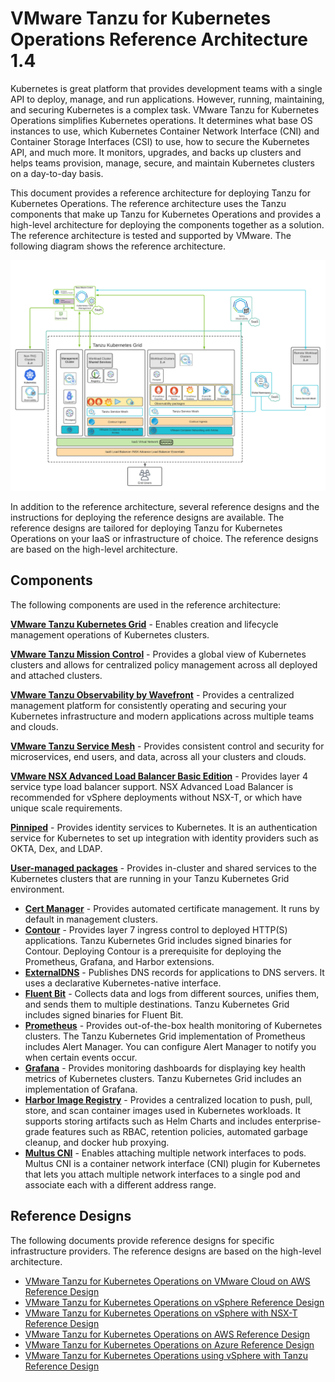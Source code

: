 # VMware Tanzu for Kubernetes Operations Reference Architecture 1.4

Kubernetes is great platform that provides development teams with a single API to deploy, manage, and run applications. However, running, maintaining, and securing Kubernetes is a complex task. VMware Tanzu for Kubernetes Operations simplifies Kubernetes operations. It determines what base OS instances to use, which Kubernetes Container Network Interface (CNI) and Container Storage Interfaces (CSI) to use, how to secure the Kubernetes API, and much more.  It monitors, upgrades, and backs up clusters and helps teams provision, manage, secure, and maintain Kubernetes clusters on a day-to-day basis.

This document provides a reference architecture for deploying Tanzu for Kubernetes Operations. The reference architecture uses the Tanzu components that make up Tanzu for Kubernetes Operations and provides a high-level architecture for deploying the components together as a solution. The reference architecture is tested and supported by VMware. The following diagram shows the reference architecture.

![Tanzu Edition reference architecture diagram](./img/index/tkgm-diagram.png)

In addition to the reference architecture, several reference designs and the instructions for deploying the reference designs are available. The reference designs are tailored for deploying Tanzu for Kubernetes Operations on your IaaS or infrastructure of choice. The reference designs are based on the high-level architecture.

## Components
The following components are used in the reference architecture:

**[VMware Tanzu Kubernetes Grid](https://docs.vmware.com/en/VMware-Tanzu-Kubernetes-Grid/index.html)** - Enables creation and lifecycle management operations of Kubernetes clusters.  

**[VMware Tanzu Mission Control](https://docs.vmware.com/en/VMware-Tanzu-Mission-Control/index.html)** - Provides a global view of Kubernetes clusters and allows for centralized policy management across all deployed and attached clusters.  

**[VMware Tanzu Observability by Wavefront](https://docs.wavefront.com)** - Provides a centralized management platform for consistently operating and securing your Kubernetes infrastructure and modern applications across multiple teams and clouds.

**[VMware Tanzu Service Mesh](https://docs.vmware.com/en/VMware-Tanzu-Service-Mesh/index.html)** - Provides consistent control and security for microservices, end users, and data, across all your clusters and clouds.

**[VMware NSX Advanced Load Balancer Basic Edition](https://docs.vmware.com/en/VMware-NSX-Advanced-Load-Balancer/index.html)** - Provides layer 4 service type load balancer support. NSX Advanced Load Balancer is recommended for vSphere deployments without NSX-T, or which have unique scale requirements.  

**[Pinniped](https://docs.vmware.com/en/VMware-Tanzu-Kubernetes-Grid/1.4/vmware-tanzu-kubernetes-grid-14/GUID-mgmt-clusters-enabling-id-mgmt.html)** - Provides identity services to Kubernetes. It is an authentication service for Kubernetes to set up integration with identity providers such as OKTA, Dex, and LDAP.

**[User-managed packages](https://docs.vmware.com/en/VMware-Tanzu-Kubernetes-Grid/1.5/vmware-tanzu-kubernetes-grid-15/GUID-packages-user-managed-index.html)** - Provides in-cluster and shared services to the Kubernetes clusters that are running in your Tanzu Kubernetes Grid environment.

* **[Cert Manager](https://docs.vmware.com/en/VMware-Tanzu-Kubernetes-Grid/1.5/vmware-tanzu-kubernetes-grid-15/GUID-packages-cert-manager.html)** - Provides automated certificate management. It runs by default in management clusters.
* **[Contour](https://docs.vmware.com/en/VMware-Tanzu-Kubernetes-Grid/1.5/vmware-tanzu-kubernetes-grid-15/GUID-packages-ingress-contour.html)** - Provides layer 7 ingress control to deployed HTTP(S) applications. Tanzu Kubernetes Grid includes signed binaries for Contour. Deploying Contour is a prerequisite for deploying the Prometheus, Grafana, and Harbor extensions.
* **[ExternalDNS](https://docs.vmware.com/en/VMware-Tanzu-Kubernetes-Grid/1.5/vmware-tanzu-kubernetes-grid-15/GUID-packages-external-dns.html)** - Publishes DNS records for applications to DNS servers. It uses a declarative Kubernetes-native interface.
* **[Fluent Bit](https://docs.vmware.com/en/VMware-Tanzu-Kubernetes-Grid/1.5/vmware-tanzu-kubernetes-grid-15/GUID-packages-logging-fluentbit.html)** - Collects data and logs from different sources, unifies them, and sends them to multiple destinations. Tanzu Kubernetes Grid includes signed binaries for Fluent Bit.
* **[Prometheus](https://docs.vmware.com/en/VMware-Tanzu-Kubernetes-Grid/1.5/vmware-tanzu-kubernetes-grid-15/GUID-packages-monitoring.html)** - Provides out-of-the-box health monitoring of Kubernetes clusters. The Tanzu Kubernetes Grid implementation of Prometheus includes Alert Manager.  You can configure Alert Manager to notify you when certain events occur.
* **[Grafana](https://docs.vmware.com/en/VMware-Tanzu-Kubernetes-Grid/1.5/vmware-tanzu-kubernetes-grid-15/GUID-packages-monitoring.html)** - Provides monitoring dashboards for displaying key health metrics of Kubernetes clusters. Tanzu Kubernetes Grid includes an implementation of Grafana.   
* **[Harbor Image Registry](https://docs.vmware.com/en/VMware-Tanzu-Kubernetes-Grid/1.5/vmware-tanzu-kubernetes-grid-15/GUID-packages-harbor-registry.html)** - Provides a centralized location to push, pull, store, and scan container images used in Kubernetes workloads. It supports storing artifacts such as Helm Charts and includes enterprise-grade features such as RBAC, retention policies, automated garbage cleanup, and docker hub proxying.
* **[Multus CNI](https://docs.vmware.com/en/VMware-Tanzu-Kubernetes-Grid/1.5/vmware-tanzu-kubernetes-grid-15/GUID-packages-cni-multus.html)** - Enables attaching multiple network interfaces to pods. Multus CNI is a container network interface (CNI) plugin for Kubernetes that lets you attach multiple network interfaces to a single pod and associate each with a different address range.  


## Reference Designs
The following documents provide reference designs for specific infrastructure providers. The reference designs are based on the high-level architecture.

- [VMware Tanzu for Kubernetes Operations on VMware Cloud on AWS Reference Design](tko-on-vmc-aws.md)
- [VMware Tanzu for Kubernetes Operations on vSphere Reference Design](tko-on-vsphere.md)
- [VMware Tanzu for Kubernetes Operations on vSphere with NSX-T Reference Design](tko-on-vsphere-nsx.md)
- [VMware Tanzu for Kubernetes Operations on AWS Reference Design](tko-on-aws.md)
- [VMware Tanzu for Kubernetes Operations on Azure Reference Design](tko-on-azure.md)
- [VMware Tanzu for Kubernetes Operations using vSphere with Tanzu Reference Design](tko-on-vsphere-with-tanzu.md)
